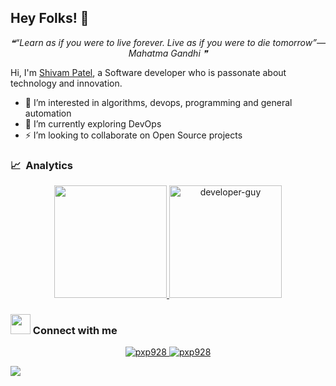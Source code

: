 ## Hey Folks! 👋 
<p align="middle"><i>❝“Learn as if you were to live forever. Live as if you were to die tomorrow”— Mahatma Gandhi   ❞</i></p>

Hi, I'm [Shivam Patel](https://linkedin.com/in/skp5546), a Software developer who is passonate about technology and innovation. 


- 👀  I’m interested in algorithms, devops, programming and general automation
- 🌱  I’m currently exploring DevOps 
- ⚡  I’m looking to collaborate on Open Source projects



### 📈 &nbsp;Analytics

<p align="center">
  <a href="https://github.com/urmamafat">
    <img height="180em" src="https://github-readme-stats-eight-theta.vercel.app/api?username=urmamafat&show_icons=true&theme=radical&include_all_commits=true&count_private=true&line_height=26"/>
    <img height="180em" src="https://github-readme-stats.vercel.app/api/top-langs/?username=urmamafat&layout=compact&hide=html&theme=radical" alt="developer-guy"/>
    <!---
    <img height="180em" src="https://github-readme-stats-eight-theta.vercel.app/api/top-langs/?username=pxp928&layout=compact&theme=radical&line_height=26"/>
    --->
  </a>
</p>


### <img src="https://media.giphy.com/media/LnQjpWaON8nhr21vNW/giphy.gif" height="32"></img> Connect with me 

<p align="center">
  <a href="https://linkedin.com/in/skp5546" target="blank">
    <img src="https://img.shields.io/badge/linkedin-%230077B5.svg?&style=for-the-badge&logo=linkedin&logoColor=white" alt="pxp928" />
  </a>
  <a href="https://twitter.com/shivampatel1101" target="blank">
    <img src="https://img.shields.io/badge/Twitter-1DA1F2?style=for-the-badge&logo=twitter&logoColor=white" alt="pxp928" />
  </a>
</p>


![](https://komarev.com/ghpvc/?username=urmamafat&color=green&&style=plastic)




